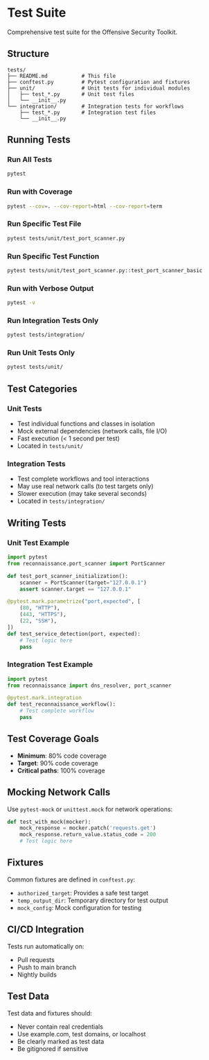 # Test Suite

Comprehensive test suite for the Offensive Security Toolkit.

## Structure

```
tests/
├── README.md           # This file
├── conftest.py         # Pytest configuration and fixtures
├── unit/               # Unit tests for individual modules
│   ├── test_*.py       # Unit test files
│   └── __init__.py
└── integration/        # Integration tests for workflows
    ├── test_*.py       # Integration test files
    └── __init__.py
```

## Running Tests

### Run All Tests
```bash
pytest
```

### Run with Coverage
```bash
pytest --cov=. --cov-report=html --cov-report=term
```

### Run Specific Test File
```bash
pytest tests/unit/test_port_scanner.py
```

### Run Specific Test Function
```bash
pytest tests/unit/test_port_scanner.py::test_port_scanner_basic
```

### Run with Verbose Output
```bash
pytest -v
```

### Run Integration Tests Only
```bash
pytest tests/integration/
```

### Run Unit Tests Only
```bash
pytest tests/unit/
```

## Test Categories

### Unit Tests
- Test individual functions and classes in isolation
- Mock external dependencies (network calls, file I/O)
- Fast execution (< 1 second per test)
- Located in `tests/unit/`

### Integration Tests
- Test complete workflows and tool interactions
- May use real network calls (to test targets only)
- Slower execution (may take several seconds)
- Located in `tests/integration/`

## Writing Tests

### Unit Test Example
```python
import pytest
from reconnaissance.port_scanner import PortScanner

def test_port_scanner_initialization():
    scanner = PortScanner(target="127.0.0.1")
    assert scanner.target == "127.0.0.1"

@pytest.mark.parametrize("port,expected", [
    (80, "HTTP"),
    (443, "HTTPS"),
    (22, "SSH"),
])
def test_service_detection(port, expected):
    # Test logic here
    pass
```

### Integration Test Example
```python
import pytest
from reconnaissance import dns_resolver, port_scanner

@pytest.mark.integration
def test_reconnaissance_workflow():
    # Test complete workflow
    pass
```

## Test Coverage Goals

- **Minimum**: 80% code coverage
- **Target**: 90% code coverage
- **Critical paths**: 100% coverage

## Mocking Network Calls

Use `pytest-mock` or `unittest.mock` for network operations:

```python
def test_with_mock(mocker):
    mock_response = mocker.patch('requests.get')
    mock_response.return_value.status_code = 200
    # Test logic here
```

## Fixtures

Common fixtures are defined in `conftest.py`:
- `authorized_target`: Provides a safe test target
- `temp_output_dir`: Temporary directory for test output
- `mock_config`: Mock configuration for testing

## CI/CD Integration

Tests run automatically on:
- Pull requests
- Push to main branch
- Nightly builds

## Test Data

Test data and fixtures should:
- Never contain real credentials
- Use example.com, test domains, or localhost
- Be clearly marked as test data
- Be gitignored if sensitive
